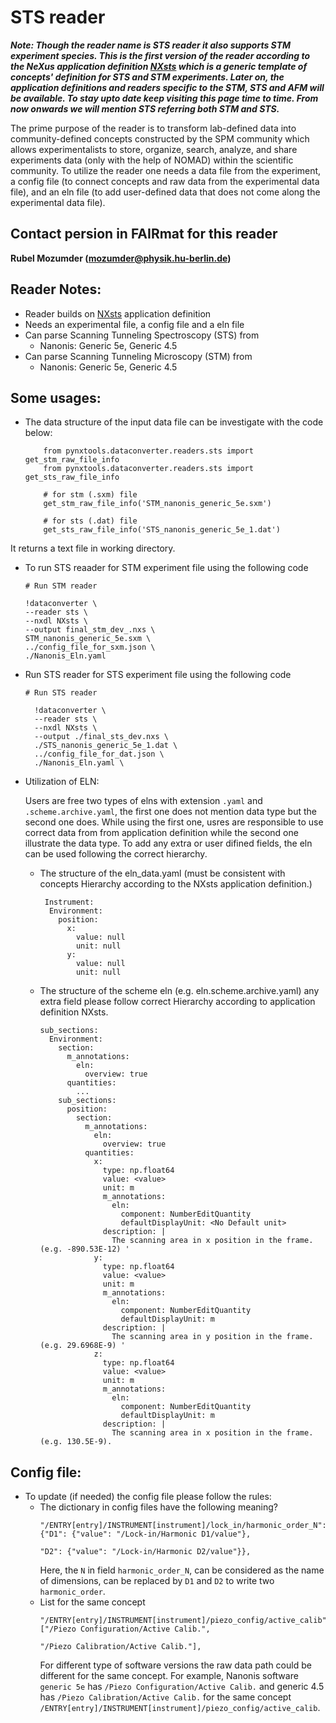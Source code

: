 # STS reader
***Note: Though the reader name is STS reader it also supports STM experiment species. This is the first version of the reader according to the NeXus application definition [NXsts](https://github.com/FAIRmat-NFDI/nexus_definitions/blob/fairmat/contributed_definitions/NXsts.nxdl.xml) which is a generic template of concepts' definition for STS and STM experiments. Later on, the application definitions and readers specific to the STM, STS and AFM will be available. To stay upto date keep visiting this page time to time. From now onwards we will mention STS referring both STM and STS.***

The prime purpose of the reader is to transform lab-defined data into community-defined concepts constructed by the SPM community which allows experimentalists to store, organize, search, analyze, and share experiments data (only with the help of NOMAD) within the scientific community. To utilize the reader one needs a data file from the experiment, a config file (to connect concepts and raw data from the experimental data file), and an eln file (to add user-defined data that does not come along the experimental data file).
## Contact persion in FAIRmat for this reader
**Rubel Mozumder (mozumder@physik.hu-berlin.de)**

## Reader Notes:
- Reader builds on [NXsts](https://github.com/FAIRmat-NFDI/nexus_definitions/blob/fairmat/contributed_definitions/NXsts.nxdl.xml) application definition
- Needs an experimental file, a config file and a eln file
- Can parse Scanning Tunneling Spectroscopy (STS) from
    - Nanonis: Generic 5e, Generic 4.5
- Can parse Scanning Tunneling Microscopy (STM) from
    - Nanonis: Generic 5e, Generic 4.5

## Some usages:
- The data structure of the input data file can be investigate with the code below:
    ```
        from pynxtools.dataconverter.readers.sts import get_stm_raw_file_info
        from pynxtools.dataconverter.readers.sts import get_sts_raw_file_info

        # for stm (.sxm) file
        get_stm_raw_file_info('STM_nanonis_generic_5e.sxm')

        # for sts (.dat) file
        get_sts_raw_file_info('STS_nanonis_generic_5e_1.dat')
    ```
It returns a text file in working directory.

- To run STS reaader for STM experiment file using the following code
    ```
    # Run STM reader

    !dataconverter \
    --reader sts \
    --nxdl NXsts \
    --output final_stm_dev_.nxs \
    STM_nanonis_generic_5e.sxm \
    ../config_file_for_sxm.json \
    ./Nanonis_Eln.yaml 
    ```

- Run STS reader for STS experiment file using the following code
  ```
  # Run STS reader

    !dataconverter \
    --reader sts \
    --nxdl NXsts \
    --output ./final_sts_dev.nxs \
    ./STS_nanonis_generic_5e_1.dat \
    ../config_file_for_dat.json \
    ./Nanonis_Eln.yaml \
  ```

- Utilization of ELN:

  Users are free two types of elns with extension `.yaml` and `.scheme.archive.yaml`, the first one does not mention data type but the second one does. While using the first one, usres are responsible to use correct data from from application definition while the second one illustrate the data type. To add any extra or user difined fields, the eln can be used following the correct hierarchy.
    - The structure of the eln_data.yaml (must be consistent with concepts Hierarchy according
    to the NXsts application definition.)
        ```
         Instrument:
          Environment:
            position:
              x:
                value: null
                unit: null
              y:
                value: null
                unit: null
        ```
     - The structure of the scheme eln (e.g. eln.scheme.archive.yaml) any extra field please follow correct Hierarchy according to application definition NXsts.
        ```
        sub_sections:
          Environment:
            section:
              m_annotations:
                eln:
                  overview: true
              quantities:
                ...
            sub_sections:
              position:
                section:
                  m_annotations:
                    eln:
                      overview: true
                  quantities:
                    x:
                      type: np.float64
                      value: <value>
                      unit: m
                      m_annotations:
                        eln:
                          component: NumberEditQuantity
                          defaultDisplayUnit: <No Default unit>
                      description: |
                        The scanning area in x position in the frame. (e.g. -890.53E-12) '
                    y:
                      type: np.float64
                      value: <value>
                      unit: m
                      m_annotations:
                        eln:
                          component: NumberEditQuantity
                          defaultDisplayUnit: m
                      description: |
                        The scanning area in y position in the frame. (e.g. 29.6968E-9) '
                    z:
                      type: np.float64
                      value: <value>
                      unit: m
                      m_annotations:
                        eln:
                          component: NumberEditQuantity
                          defaultDisplayUnit: m
                      description: |
                        The scanning area in x position in the frame. (e.g. 130.5E-9).
        ```
## Config file:
- To update (if needed) the config file please follow the rules:
  - The dictionary in config files have the following meaning?
    ```
    "/ENTRY[entry]/INSTRUMENT[instrument]/lock_in/harmonic_order_N": {"D1": {"value": "/Lock-in/Harmonic D1/value"},
                                                                      "D2": {"value": "/Lock-in/Harmonic D2/value"}},
    ```
    Here, the `N` in field `harmonic_order_N`, can be considered as the name of dimensions, can be replaced by `D1` and `D2` to  write two `harmonic_order`.
  - List for the same concept
    ```
    "/ENTRY[entry]/INSTRUMENT[instrument]/piezo_config/active_calib": ["/Piezo Configuration/Active Calib.",
                                                                       "/Piezo Calibration/Active Calib."],
    ```
    For different type of software versions the raw data path could be different for the same
    concept. For example, Nanonis software `generic 5e` has `/Piezo Configuration/Active Calib.`
    and generic 4.5 has `/Piezo Calibration/Active Calib.` for the same concept `/ENTRY[entry]/INSTRUMENT[instrument]/piezo_config/active_calib`.
